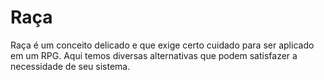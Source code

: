 # Raça

Raça é um conceito delicado e que exige certo cuidado para ser aplicado em um RPG. Aqui temos diversas alternativas que podem satisfazer a necessidade de seu sistema.

<s-race />
